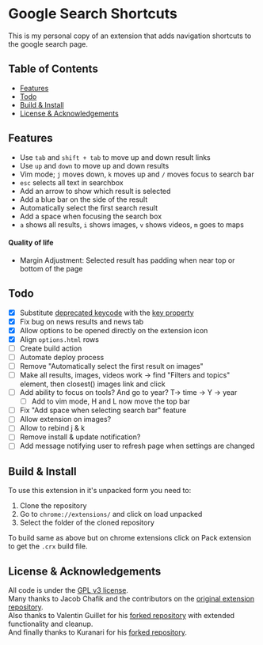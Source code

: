# Google Search Shortcuts

This is my personal copy of an extension that adds navigation shortcuts to the google search page.

## Table of Contents
- [Features](#features)
- [Todo](#todo)
- [Build & Install](#build--install)
- [License & Acknowledgements](#license--acknowledgements)


## Features
- Use `tab` and `shift + tab` to move up and down result links
- Use `up` and `down` to move up and down results
- Vim mode; `j` moves down, `k` moves up and `/` moves focus to search bar
- `esc` selects all text in searchbox
- Add an arrow to show which result is selected
- Add a blue bar on the side of the result
- Automatically select the first search result
- Add a space when focusing the search box
- `a` shows all results, `i` shows images, `v` shows videos, `m` goes to maps

#### Quality of life
- Margin Adjustment: Selected result has padding when near top or bottom of the page


## Todo
- [x] Substitute [deprecated keycode](https://developer.mozilla.org/en-US/docs/Web/API/KeyboardEvent/keyCode) with the [key property](https://developer.mozilla.org/en-US/docs/Web/API/KeyboardEvent/key)
- [x] Fix bug on news results and news tab
- [x] Allow options to be opened directly on the extension icon
- [x] Align `options.html` rows
- [ ] Create build action
- [ ] Automate deploy process
- [ ] Remove "Automatically select the first result on images"
- [ ] Make all results, images, videos work -> find "Filters and topics" element, then closest() images link and click
- [ ] Add ability to focus on tools? And go to year? T-> time -> Y -> year
    - [ ] Add to vim mode, H and L now move the top bar
- [ ] Fix "Add space when selecting search bar" feature
- [ ] Allow extension on images?
- [ ] Allow to rebind j & k
- [ ] Remove install & update notification?
- [ ] Add message notifying user to refresh page when settings are changed

## Build & Install
To use this extension in it's unpacked form you need to:

1. Clone the repository
2. Go to `chrome://extensions/` and click on load unpacked
3. Select the folder of the cloned repository

To build same as above but on chrome extensions click on Pack extension to get the `.crx` build file.

## License & Acknowledgements
All code is under the [GPL v3 license][gpl3].  
Many thanks to Jacob Chafik and the contributors on the [original extension repository][jchafik].  
Also thanks to Valentin Guillet for his [forked repository][Valentin-Guillet] with extended functionality and cleanup.  
And finally thanks to Kuranari for his [forked repository][kuranari].


[gpl3]: https://www.gnu.org/licenses/gpl-3.0.en.html
[jchafik]: https://github.com/jchafik/google-search-shortcuts
[Valentin-Guillet]: https://github.com/Valentin-Guillet/google-search-shortcuts
[kuranari]: https://github.com/kuranari/google-search-shortcuts
